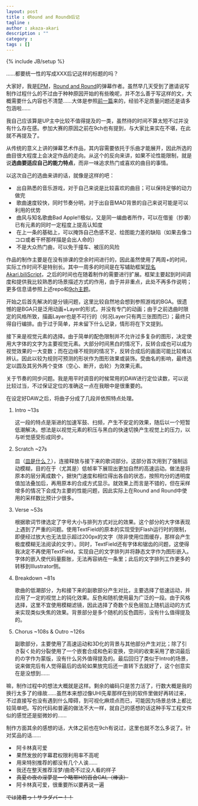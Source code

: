```yaml
---
layout: post
title : 《Round and Round》后记
tagline : 
author : akaza-akari
description : ""
category : 
tags : []
---
```

{% include JB/setup %}

……都要统一性的写成XXX后记这样的标题的吗？

<!-- break -->

大家好，我是[EPM](http://space.bilibili.tv/3166)，[Round and Round](http://www.bilibili.tv/video/av410205/)的弹幕作者。虽然早几天受到了邀请说写制作过程什么的不过由于种种原因开始的有些晚呢，并不怎么善于写这样的文，大概需要什么内容也不清楚……大体是参照[前一篇](http://biliscript-syndicate.github.com/news/2013/02/14/kokoro-making-of.html)来的，经验不足质量问题还是请多包涵啦……

我自己应该算是UP主中比较不值得提及的一类，虽然待的时间不算太短不过并没有什么存在感。参加大赛的原因之前在9ch也有提到，与大家比来实在不堪，在此就不再提及了。

从传统的意义上讲的弹幕艺术作品，其内容需要依托于乐曲才能展开，因此所选的曲目很大程度上会决定作品的走向。从这个的反向来讲，如果不论性能限制，就是说**选曲要适应自己的能力特点**，而非一味追求热门或喜欢的曲目的事情。

以这次自己的选曲来讲的话，就像是这样的吧：

* &nbsp;出自熟悉的音乐游戏，对于自己来说是比较喜欢的曲目；可以保持足够的动力做完
* &nbsp;歌曲速度较快，同时节奏分明，对于出自音MAD背景的自己来说可能是可以利用的优势
* &nbsp;曲风与知名歌曲Bad Apple!!极似，又是同一编曲者所作，可以在借鉴（抄袭）已有元素的同时一定程度上提高认知度
* &nbsp;在上一条的基础上，可以掩饰自己色感不足、绘图能力差的缺陷（如果去像ココロ或者干杯那样描是会出人命的）
* &nbsp;不是大众热门曲，可以免于撞车、被压的风险

作品的制作主要是在没有排课的空余时间进行的，因此虽然使用了两周+的时间，实际工作时间不是特别长。其中一周多的时间是在写辅助框架[现名Akari.biliScript](https://github.com/akaza-akari/Akari.biliScript)，之后的时间也在随着制作的需要进行扩展。框架主要起到时间调度和提供我比较熟悉的场景描述方式的作用，由于并非重点，此处不再多作说明；更多信息请参照上述repo和[9ch主题](http://9ch.co/t54006,1-1.html)。

开始之后首先解决的是分镜问题，这里比较自然地会想到参照游戏的BGA。很遗憾的是BGA只是泛用动画+Layer的形式，并没有专门的动画；由于之前选曲时限定的风格所致，描画Layer也是不可行的（何况Layer只有两三张图而已）；最终只得自行编排。由于过于简单，并未留下什么记录，情形将在下文提到。

接下来是视觉元素的选择。由于简单的配色限制并不允许过多复杂的图形，决定使用大字体的文字为主要视觉元素。大部分时间黑白的情况下，反转合成也可以成为视觉效果的一大变数；而在边缘不规则的情况下，反转合成后的画面可能比较难以辨认。因此以较为规则可预测的形状作为图形效果或装饰。受曲名的影响，最终选定以圆及其另外两个变体（空心、断开，齿轮）为效果元素。

关于节奏的同步问题。我是用平时调音的时候常用的DAW进行定位读数，可以说比较过当，不过保证定位的准确这一点在我眼中是很重要的。

在设定好DAW之后，将曲子分成了几段并依照特点处理。

1. Intro ~13s

    这一段的特点是渐进的加速军鼓、扫频，产生不安定的效果，随后以一个短暂低潮解决。想法是以视觉元素的积压与黑白的快速切换产生视觉上的压力，以与听觉感受形成同步。

2. Scratch ~27s

    皿（[皿是什么？](http://www.nicovideo.jp/watch/sm15759010)），连接释放与接下来的歌词部分。这部分首次用到了强制运动模糊，目的在于（尤其是）低帧率下展现出更加自然的高速运动。做法是将原本的层分离成数个，据快门速度和相位得出各自的状态，按照均分的透明度值加法叠加后，再用原本的合成方式显示。就效果上而言是不错的，但在采样增多的情况下会成为主要的性能问题，因此实际上在Round and Round中使用的采样数比预计少很多。

3. Verse ~53s

    根据歌词节律选定了字号大小与排列方式对比的效果。这个部分的大字体表现上遇到了严重的问题。使用TextField的原本的实现受到Flash运行时的限制，即便经过放大也无法显示超过200px的文字（除非使用位图缓存，那样会产生极度模糊无法阅读的文字）。同时，TextField还有字体和锯齿的问题，这使得我决定不再使用TextField，实现自己的文字排列并将静态文字作为图形嵌入。字体的嵌入使代码量膨胀，无法再容纳在一条里；此后的文字排列工作更多的转移到Illustrator侧。

4. Breakdown ~81s

    歌曲的低潮部分，为和接下来的副歌部分产生对比，主要选择了低速运动，并应用了一定的视觉上的钝化效果。反色和随机使用最为广泛的一段。由于风格选择，这里不宜使用模糊滤镜，因此选择了奇数个反色层加上随机运动的方式来实现类似失焦的效果。背景部分是多个随机的反色圆形，没有什么值得提及的。

5. Chorus ~108s & Outro ~126s

    副歌部分，主要使用了高速运动和3D化的背景与其他部分产生对比；除了引き裂く处的分裂使用了一个嵌套合成和色彩变换，空间的收束采用了歌词最后的の字作为蒙版，没有什么另外值得提及的。最后回归了类似于Intro的场景，说来做完后有人觉得最后的齿轮如果放完后还一直转下去就好了，这个创意实在是没想到……

嘛，制作过程中的想法大概就是这样。剩余的编码只是苦力活了，行数大概是我的换行太多了的缘故……虽然本来想过像UHI先辈那样在别的软件里做好再转过来，不过直接写也没有遇到什么障碍，到可视化麻烦点而已，可能因为场景总体上都比较简单吧。写的代码和普遍的做法不大一样，就自己的感想的话这种手写工程文件似的感觉还是挺微妙的……

制作方面其余的感想的话，大体之前也在9ch有说过，这里也就不怎么多说了。针对奖品的话……

* &nbsp;阿卡林真可爱
* &nbsp;果然发放的字幕君权限利用率不高呢
* &nbsp;用来特别推荐的都没有几个人诶……
* &nbsp;我还在整天推荐淫梦/曲奇不过没人看的样子
* &nbsp;<strike>真夏の夜の淫夢是一个略带H的百合GAL（棒读）</strike>
* &nbsp;阿卡林真可爱，很重要所以要再说一遍

<strike>では諸君っ！サラダバー！！</strike>
